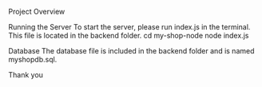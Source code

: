 Project Overview


Running the Server
To start the server, please run index.js in the terminal. This file is located in the backend folder.
cd my-shop-node node index.js

Database
The database file is included in the backend folder  and is named myshopdb.sql. 


Thank you
